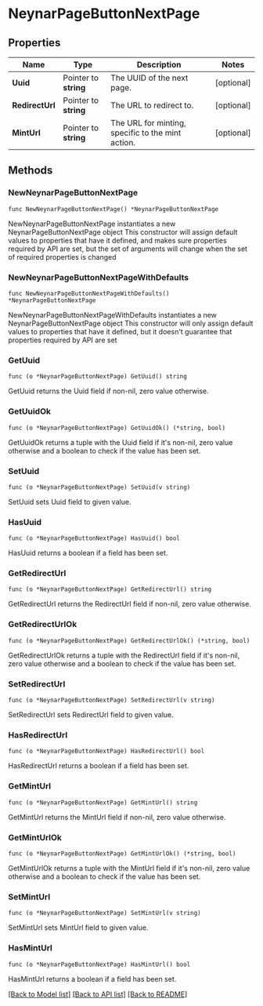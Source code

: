 # NeynarPageButtonNextPage

## Properties

Name | Type | Description | Notes
------------ | ------------- | ------------- | -------------
**Uuid** | Pointer to **string** | The UUID of the next page. | [optional] 
**RedirectUrl** | Pointer to **string** | The URL to redirect to. | [optional] 
**MintUrl** | Pointer to **string** | The URL for minting, specific to the mint action. | [optional] 

## Methods

### NewNeynarPageButtonNextPage

`func NewNeynarPageButtonNextPage() *NeynarPageButtonNextPage`

NewNeynarPageButtonNextPage instantiates a new NeynarPageButtonNextPage object
This constructor will assign default values to properties that have it defined,
and makes sure properties required by API are set, but the set of arguments
will change when the set of required properties is changed

### NewNeynarPageButtonNextPageWithDefaults

`func NewNeynarPageButtonNextPageWithDefaults() *NeynarPageButtonNextPage`

NewNeynarPageButtonNextPageWithDefaults instantiates a new NeynarPageButtonNextPage object
This constructor will only assign default values to properties that have it defined,
but it doesn't guarantee that properties required by API are set

### GetUuid

`func (o *NeynarPageButtonNextPage) GetUuid() string`

GetUuid returns the Uuid field if non-nil, zero value otherwise.

### GetUuidOk

`func (o *NeynarPageButtonNextPage) GetUuidOk() (*string, bool)`

GetUuidOk returns a tuple with the Uuid field if it's non-nil, zero value otherwise
and a boolean to check if the value has been set.

### SetUuid

`func (o *NeynarPageButtonNextPage) SetUuid(v string)`

SetUuid sets Uuid field to given value.

### HasUuid

`func (o *NeynarPageButtonNextPage) HasUuid() bool`

HasUuid returns a boolean if a field has been set.

### GetRedirectUrl

`func (o *NeynarPageButtonNextPage) GetRedirectUrl() string`

GetRedirectUrl returns the RedirectUrl field if non-nil, zero value otherwise.

### GetRedirectUrlOk

`func (o *NeynarPageButtonNextPage) GetRedirectUrlOk() (*string, bool)`

GetRedirectUrlOk returns a tuple with the RedirectUrl field if it's non-nil, zero value otherwise
and a boolean to check if the value has been set.

### SetRedirectUrl

`func (o *NeynarPageButtonNextPage) SetRedirectUrl(v string)`

SetRedirectUrl sets RedirectUrl field to given value.

### HasRedirectUrl

`func (o *NeynarPageButtonNextPage) HasRedirectUrl() bool`

HasRedirectUrl returns a boolean if a field has been set.

### GetMintUrl

`func (o *NeynarPageButtonNextPage) GetMintUrl() string`

GetMintUrl returns the MintUrl field if non-nil, zero value otherwise.

### GetMintUrlOk

`func (o *NeynarPageButtonNextPage) GetMintUrlOk() (*string, bool)`

GetMintUrlOk returns a tuple with the MintUrl field if it's non-nil, zero value otherwise
and a boolean to check if the value has been set.

### SetMintUrl

`func (o *NeynarPageButtonNextPage) SetMintUrl(v string)`

SetMintUrl sets MintUrl field to given value.

### HasMintUrl

`func (o *NeynarPageButtonNextPage) HasMintUrl() bool`

HasMintUrl returns a boolean if a field has been set.


[[Back to Model list]](../README.md#documentation-for-models) [[Back to API list]](../README.md#documentation-for-api-endpoints) [[Back to README]](../README.md)



